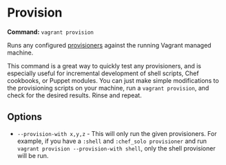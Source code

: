 
# Provision
**Command:** `vagrant provision`

Runs any configured [provisioners][provisioning] against the running Vagrant managed machine.

This command is a great way to quickly test any provisioners, and is especially useful for incremental development of shell scripts, Chef cookbooks, or Puppet modules. You can just make simple modifications to the provisioning scripts on your machine, run a `vagrant provision`, and check for the desired results. Rinse and repeat.

## Options
* `--provision-with x,y,z` - This will only run the given provisioners. For example, if you have a `:shell` and `:chef_solo provisioner` and run `vagrant provision --provision-with shell`, only the shell provisioner will be run.

[provisioning]: https://docs.vagrantup.com/v2/provisioning/